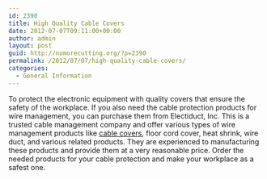```yaml
---
id: 2390
title: High Quality Cable Covers
date: 2012-07-07T09:11:00+00:00
author: admin
layout: post
guid: http://nomorecutting.org/?p=2390
permalink: /2012/07/07/high-quality-cable-covers/
categories:
  - General Information
---
```

To protect the electronic equipment with quality covers that ensure the safety of the workplace. If you also need the cable protection products for wire management, you can purchase them from Electiduct, Inc. This is a trusted cable management company and offer various types of wire management products like [cable covers](http://www.electriduct.com/Cable-Protectors.html), floor cord cover, heat shrink, wire duct, and various related products. They are experienced to manufacturing these products and provide them at a very reasonable price. Order the needed products for your cable protection and make your workplace as a safest one.